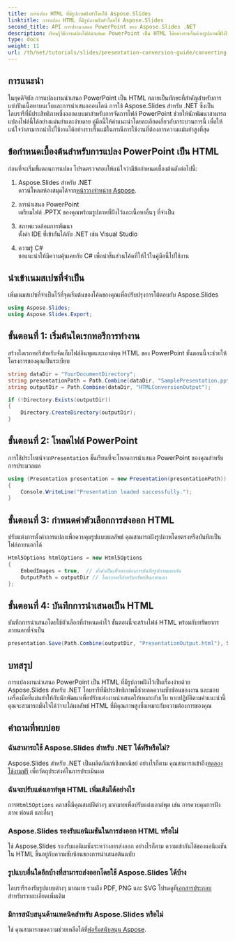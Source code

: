 ```yaml
---
title: การแปลง HTML ที่มีรูปภาพฝังตัวโดยใช้ Aspose.Slides
linktitle: การแปลง HTML ที่มีรูปภาพฝังตัวโดยใช้ Aspose.Slides
second_title: API การประมวลผล PowerPoint ของ Aspose.Slides .NET
description: เรียนรู้วิธีการแปลงไฟล์นำเสนอ PowerPoint เป็น HTML ได้อย่างราบรื่นด้วยรูปภาพที่ฝังไว้โดยใช้ Aspose.Slides สำหรับ .NET คำแนะนำทีละขั้นตอนสำหรับการแปลงที่ราบรื่น
type: docs
weight: 11
url: /th/net/tutorials/slides/presentation-conversion-guide/converting-html-with-embedded-images/
---
```

## การแนะนำ

ในยุคดิจิทัล การแปลงงานนำเสนอ PowerPoint เป็น HTML กลายเป็นทักษะที่สำคัญสำหรับการแบ่งปันเนื้อหาบนเว็บและการนำเสนอออนไลน์ การใช้ Aspose.Slides สำหรับ .NET ซึ่งเป็นไลบรารีที่มีประสิทธิภาพซึ่งออกแบบมาสำหรับการจัดการไฟล์ PowerPoint ช่วยให้นักพัฒนาสามารถแปลงไฟล์นี้ได้อย่างแม่นยำและง่ายดาย คู่มือนี้ให้คำแนะนำโดยละเอียดเกี่ยวกับกระบวนการนี้ เพื่อให้แน่ใจว่าสามารถนำไปใช้งานได้อย่างราบรื่นแม้ในกรณีการใช้งานที่ต้องการความแม่นยำสูงที่สุด

## ข้อกำหนดเบื้องต้นสำหรับการแปลง PowerPoint เป็น HTML

ก่อนที่จะเริ่มขั้นตอนการแปลง โปรดตรวจสอบให้แน่ใจว่ามีข้อกำหนดเบื้องต้นดังต่อไปนี้:

1. Aspose.Slides สำหรับ .NET  
    ดาวน์โหลดห้องสมุดได้จาก[หน้าวางจำหน่าย Aspose](https://releases.aspose.com/slides/net/).

2. การนำเสนอ PowerPoint  
   เตรียมไฟล์ .PPTX ของคุณพร้อมรูปภาพที่ฝังไว้และเนื้อหาอื่นๆ ที่จำเป็น

3. สภาพแวดล้อมการพัฒนา  
   ตั้งค่า IDE ที่เข้ากันได้กับ .NET เช่น Visual Studio

4. ความรู้ C#  
   ขอแนะนำให้มีความคุ้นเคยกับ C# เพื่อนำชิ้นส่วนโค้ดที่ให้ไว้ในคู่มือนี้ไปใช้งาน

## นำเข้าเนมสเปซที่จำเป็น

เพิ่มเนมสเปซที่จำเป็นไว้ที่จุดเริ่มต้นของโค้ดของคุณเพื่อปรับปรุงการโต้ตอบกับ Aspose.Slides

```csharp
using Aspose.Slides;
using Aspose.Slides.Export;
```

## ขั้นตอนที่ 1: เริ่มต้นไดเรกทอรีการทำงาน

สร้างไดเรกทอรีสำหรับจัดเก็บไฟล์อินพุตและเอาต์พุต HTML ของ PowerPoint ขั้นตอนนี้จะช่วยให้โครงการของคุณเป็นระเบียบ

```csharp
string dataDir = "YourDocumentDirectory";
string presentationPath = Path.Combine(dataDir, "SamplePresentation.pptx");
string outputDir = Path.Combine(dataDir, "HTMLConversionOutput");

if (!Directory.Exists(outputDir))
{
    Directory.CreateDirectory(outputDir);
}
```


## ขั้นตอนที่ 2: โหลดไฟล์ PowerPoint

 การใช้ประโยชน์จาก`Presentation` ชั้นเรียนที่จะโหลดการนำเสนอ PowerPoint ของคุณสำหรับการประมวลผล

```csharp
using (Presentation presentation = new Presentation(presentationPath))
{
    Console.WriteLine("Presentation loaded successfully.");
}
```


## ขั้นตอนที่ 3: กำหนดค่าตัวเลือกการส่งออก HTML

ปรับแต่งการตั้งค่าการแปลงเพื่อควบคุมรูปแบบผลลัพธ์ คุณสามารถฝังรูปภาพโดยตรงหรือบันทึกเป็นไฟล์ภายนอกได้

```csharp
Html5Options htmlOptions = new Html5Options
{
    EmbedImages = true,  // ตั้งค่าเป็นเท็จหากต้องการบันทึกรูปภาพแยกกัน
    OutputPath = outputDir // ไดเรกทอรีสำหรับทรัพย์สินภายนอก
};
```


## ขั้นตอนที่ 4: บันทึกการนำเสนอเป็น HTML

บันทึกการนำเสนอโดยใช้ตัวเลือกที่กำหนดค่าไว้ ขั้นตอนนี้จะสร้างไฟล์ HTML พร้อมกับทรัพยากรภายนอกที่จำเป็น

```csharp
presentation.Save(Path.Combine(outputDir, "PresentationOutput.html"), SaveFormat.Html5, htmlOptions);
```

## บทสรุป

การแปลงงานนำเสนอ PowerPoint เป็น HTML ที่มีรูปภาพฝังไว้เป็นเรื่องง่ายด้วย Aspose.Slides สำหรับ .NET ไลบรารีที่มีประสิทธิภาพนี้ช่วยลดความซับซ้อนของงาน และมอบเครื่องมือที่แม่นยำให้กับนักพัฒนาเพื่อปรับแต่งงานนำเสนอให้เหมาะกับเว็บ หากปฏิบัติตามคำแนะนำนี้ คุณจะสามารถมั่นใจได้ว่าจะได้ผลลัพธ์ HTML ที่มีคุณภาพสูงซึ่งเหมาะกับความต้องการของคุณ

## คำถามที่พบบ่อย

### ฉันสามารถใช้ Aspose.Slides สำหรับ .NET ได้ฟรีหรือไม่?
 Aspose.Slides สำหรับ .NET เป็นผลิตภัณฑ์เชิงพาณิชย์ อย่างไรก็ตาม คุณสามารถเข้าถึง[ทดลองใช้งานฟรี](https://releases.aspose.com/) เพื่อวัตถุประสงค์ในการประเมินผล

### ฉันจะปรับแต่งเอาท์พุต HTML เพิ่มเติมได้อย่างไร
 การ`Html5Options` คลาสนี้มีคุณสมบัติต่างๆ มากมายเพื่อปรับแต่งเอาต์พุต เช่น การควบคุมการฝังภาพ ฟอนต์ และอื่นๆ

### Aspose.Slides รองรับแอนิเมชันในการส่งออก HTML หรือไม่
ใช่ Aspose.Slides รองรับแอนิเมชันระหว่างการส่งออก อย่างไรก็ตาม ความเข้ากันได้ของแอนิเมชันใน HTML ขึ้นอยู่กับความซับซ้อนของการนำเสนอต้นฉบับ

### รูปแบบอื่นใดอีกบ้างที่สามารถส่งออกโดยใช้ Aspose.Slides ได้บ้าง
ไลบรารีรองรับรูปแบบต่างๆ มากมาย รวมถึง PDF, PNG และ SVG โปรดดูที่[เอกสารประกอบ](https://reference.aspose.com/slides/net/) สำหรับรายละเอียดเพิ่มเติม

### มีการสนับสนุนด้านเทคนิคสำหรับ Aspose.Slides หรือไม่
 ใช่ คุณสามารถขอความช่วยเหลือได้ที่[ฟอรั่มสนับสนุน Aspose](https://forum.aspose.com/c/slides/11).